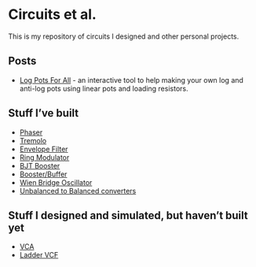 Circuits et al.
================

This is my repository of circuits I designed and other personal
projects.

## Posts

-   [Log Pots For All](./content/log-pots.html) - an interactive tool to
    help making your own log and anti-log pots using linear pots and
    loading resistors.

## Stuff I’ve built

-   [Phaser](./content/phaser.html)
-   [Tremolo](./content/tremolo.html)
-   [Envelope Filter](./content/envelope.html)
-   [Ring Modulator](./content/ring_mod.html)
-   [BJT Booster](./content/bjt_booster.html)
-   [Booster/Buffer](./content/booster_buffer.html)
-   [Wien Bridge Oscillator](./content/wien.html)
-   [Unbalanced to Balanced converters](./content/unbal_to_bal.html)

## Stuff I designed and simulated, but haven’t built yet

-   [VCA](./content/vca.html)
-   [Ladder VCF](./content/ladder_vcf.html)
